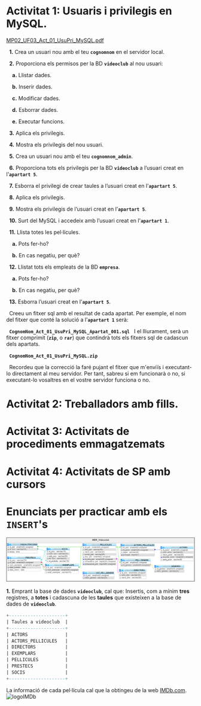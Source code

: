 # Activitat 1: Usuaris i privilegis en MySQL.

[MP02_UF03_Act_01_UsuPri_MySQL.pdf](./documents/MP02_UF03_Act_01_UsuPri_MySQL.pdf)

&nbsp;&nbsp;**1.** Crea un usuari nou amb el teu **`cognomnom`** en el servidor local.

&nbsp;&nbsp;**2.** Proporciona els permisos per la BD **`videoclub`** al nou usuari:

&nbsp;&nbsp;&nbsp;&nbsp;**a.** Llistar dades.

&nbsp;&nbsp;&nbsp;&nbsp;**b.** Inserir dades.

&nbsp;&nbsp;&nbsp;&nbsp;**c.** Modificar dades.

&nbsp;&nbsp;&nbsp;&nbsp;**d.** Esborrar dades.

&nbsp;&nbsp;&nbsp;&nbsp;**e.** Executar funcions.

&nbsp;&nbsp;**3.** Aplica els privilegis.

&nbsp;&nbsp;**4.** Mostra els privilegis del nou usuari.

&nbsp;&nbsp;**5.** Crea un usuari nou amb el teu **`cognomnom_admin`**.

&nbsp;&nbsp;**6.** Proporciona tots els privilegis per la BD **`videoclub`** a l’usuari creat
en l'**`apartart 5`**.

&nbsp;&nbsp;**7.** Esborra el privilegi de crear taules a l’usuari creat en l'**`apartart 5`**.

&nbsp;&nbsp;**8.** Aplica els privilegis.

&nbsp;&nbsp;**9.** Mostra els privilegis de l’usuari creat en l'**`apartart 5`**.

&nbsp;&nbsp;**10.** Surt del MySQL i accedeix amb l’usuari creat en l'**`apartart 1`**.

&nbsp;&nbsp;**11.** Llista totes les pel·lícules.

&nbsp;&nbsp;&nbsp;&nbsp;**a.** Pots fer-ho?

&nbsp;&nbsp;&nbsp;&nbsp;**b.** En cas negatiu, per què?

&nbsp;&nbsp;**12.** Llistat tots els empleats de la BD **`empresa`**.

&nbsp;&nbsp;&nbsp;&nbsp;**a.** Pots fer-ho?

&nbsp;&nbsp;&nbsp;&nbsp;**b.** En cas negatiu, per què?

&nbsp;&nbsp;**13.** Esborra l’usuari creat en l'**`apartart 5`**.


&nbsp;&nbsp;Creeu un fitxer sql amb el resultat de cada apartat. Per exemple, el nom del fitxer que
conté la solució a l'**`apartart 1`** serà:

&nbsp;&nbsp;**`CognomNom_Act_01_UsuPri_MySQL_Apartat_001.sql`**
&nbsp;&nbsp;I el lliurament, serà un fitxer comprimit (**`zip`**, o **`rar`**) que contindrà tots els fitxers sql de cadascun dels apartats.

&nbsp;&nbsp;**`CognomNom_Act_01_UsuPri_MySQL.zip`**

&nbsp;&nbsp;Recordeu que la correcció la faré pujant el fitxer que m'enviïs i executant-lo directament
al meu servidor. Per tant, sabreu si em funcionarà o no, si executant-lo vosaltres en el
vostre servidor funciona o no.

# Activitat 2: Treballadors amb fills.
# Activitat 3: Activitats de procediments emmagatzemats 
# Activitat 4: Activitats de SP amb cursors


# Enunciats per practicar amb els `INSERT`'s
![MER_Videoclub](./imatges/MER_Videoclub.png)


**1.** Emprant la base de dades **`videoclub`**, cal que:
Insertis, com a mínim **tres** registres, a **totes** i cadascuna de les **taules** que existeixen a la base de dades de **`videoclub`**.


~~~~sql
+---------------------+
| Taules a videoclub  |
+---------------------+
| ACTORS              |
| ACTORS_PELLICULES   |
| DIRECTORS           |
| EXEMPLARS           |
| PELLICULES          |
| PRESTECS            |
| SOCIS               |
+---------------------+
~~~~
La informació de cada pel·lícula cal que la obtingeu de la web [IMDb.com](https://www.imdb.com/). ![logoIMDb](https://upload.wikimedia.org/wikipedia/commons/thumb/6/69/IMDB_Logo_2016.svg/245px-IMDB_Logo_2016.svg.png)
